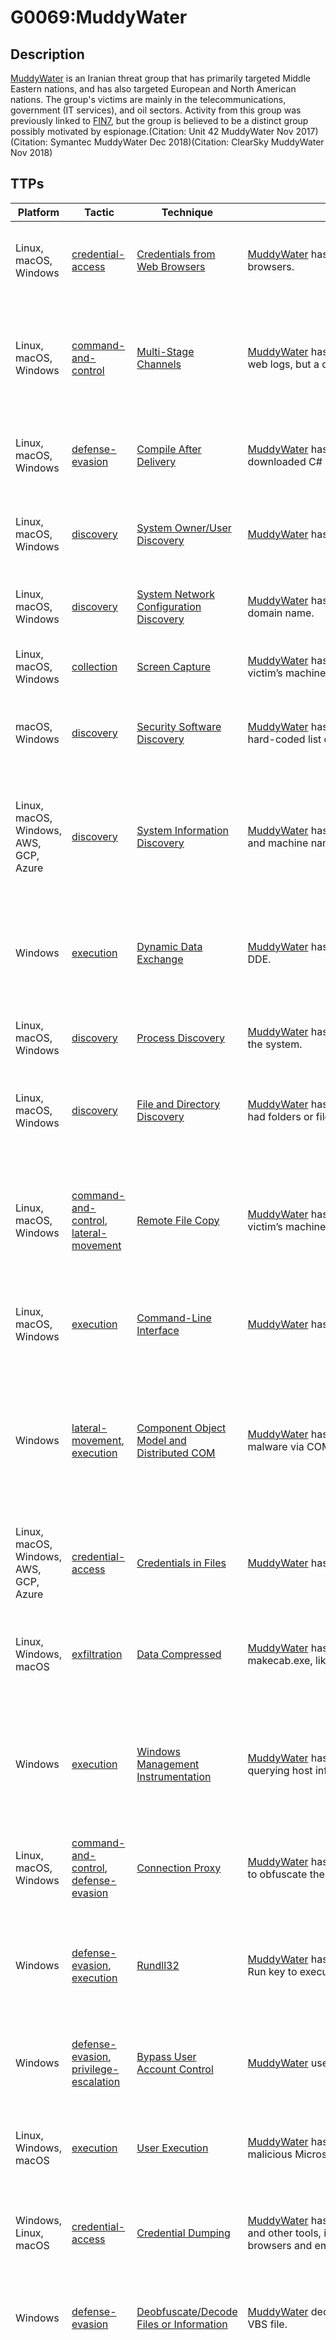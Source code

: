 # G0069:MuddyWater

## Description

[MuddyWater](https://attack.mitre.org/groups/G0069) is an Iranian threat group that has primarily targeted Middle Eastern nations, and has also targeted European and North American nations. The group's victims are mainly in the telecommunications, government (IT services), and oil sectors. Activity from this group was previously linked to [FIN7](https://attack.mitre.org/groups/G0046), but the group is believed to be a distinct group possibly motivated by espionage.(Citation: Unit 42 MuddyWater Nov 2017)(Citation: Symantec MuddyWater Dec 2018)(Citation: ClearSky MuddyWater Nov 2018)

## TTPs

|Platform|Tactic|Technique|Description|Data Sources|
|---|---|---|---|---|
|Linux, macOS, Windows|[credential-access](https://attack.mitre.org/tactics/credential-access/) |[Credentials from Web Browsers](https://attack.mitre.org/techniques/T1503/) |[MuddyWater](https://attack.mitre.org/groups/G0069) has run a tool that steals passwords saved in victim web browsers. |Process monitoring, PowerShell logs, File monitoring, API monitoring|
|Linux, macOS, Windows|[command-and-control](https://attack.mitre.org/tactics/command-and-control/) |[Multi-Stage Channels](https://attack.mitre.org/techniques/T1104/) |[MuddyWater](https://attack.mitre.org/groups/G0069) has used one C2 to obtain enumeration scripts and monitor web logs, but a different C2 to send data back.  |Netflow/Enclave netflow, Network device logs, Network protocol analysis, Packet capture, Process use of network|
|Linux, macOS, Windows|[defense-evasion](https://attack.mitre.org/tactics/defense-evasion/) |[Compile After Delivery](https://attack.mitre.org/techniques/T1500/) |[MuddyWater](https://attack.mitre.org/groups/G0069) has used the .NET csc.exe tool to compile executables from downloaded C# code. |Process command-line parameters, Process monitoring, File monitoring|
|Linux, macOS, Windows|[discovery](https://attack.mitre.org/tactics/discovery/) |[System Owner/User Discovery](https://attack.mitre.org/techniques/T1033/) |[MuddyWater](https://attack.mitre.org/groups/G0069) has used malware that can collect the victim’s username. |File monitoring, Process monitoring, Process command-line parameters|
|Linux, macOS, Windows|[discovery](https://attack.mitre.org/tactics/discovery/) |[System Network Configuration Discovery](https://attack.mitre.org/techniques/T1016/) |[MuddyWater](https://attack.mitre.org/groups/G0069) has used malware to collect the victim’s IP address and domain name. |Process monitoring, Process command-line parameters|
|Linux, macOS, Windows|[collection](https://attack.mitre.org/tactics/collection/) |[Screen Capture](https://attack.mitre.org/techniques/T1113/) |[MuddyWater](https://attack.mitre.org/groups/G0069) has used malware that can capture screenshots of the victim’s machine. |API monitoring, Process monitoring, File monitoring|
|macOS, Windows|[discovery](https://attack.mitre.org/tactics/discovery/) |[Security Software Discovery](https://attack.mitre.org/techniques/T1063/) |[MuddyWater](https://attack.mitre.org/groups/G0069) has used malware to check running processes against a hard-coded list of security tools often used by malware researchers. |File monitoring, Process monitoring, Process command-line parameters|
|Linux, macOS, Windows, AWS, GCP, Azure|[discovery](https://attack.mitre.org/tactics/discovery/) |[System Information Discovery](https://attack.mitre.org/techniques/T1082/) |[MuddyWater](https://attack.mitre.org/groups/G0069) has used malware that can collect the victim’s OS version and machine name. |Azure activity logs, Stackdriver logs, AWS CloudTrail logs, Process monitoring, Process command-line parameters|
|Windows|[execution](https://attack.mitre.org/tactics/execution/) |[Dynamic Data Exchange](https://attack.mitre.org/techniques/T1173/) |[MuddyWater](https://attack.mitre.org/groups/G0069) has used malware that can execute PowerShell scripts via DDE. |API monitoring, DLL monitoring, Process monitoring, Windows Registry, Windows event logs|
|Linux, macOS, Windows|[discovery](https://attack.mitre.org/tactics/discovery/) |[Process Discovery](https://attack.mitre.org/techniques/T1057/) |[MuddyWater](https://attack.mitre.org/groups/G0069) has used malware to obtain a list of running processes on the system. |Process monitoring, Process command-line parameters|
|Linux, macOS, Windows|[discovery](https://attack.mitre.org/tactics/discovery/) |[File and Directory Discovery](https://attack.mitre.org/techniques/T1083/) |[MuddyWater](https://attack.mitre.org/groups/G0069) has used malware that checked if the ProgramData folder had folders or files with the keywords "Kasper," "Panda," or "ESET." |File monitoring, Process monitoring, Process command-line parameters|
|Linux, macOS, Windows|[command-and-control](https://attack.mitre.org/tactics/command-and-control/), [lateral-movement](https://attack.mitre.org/tactics/lateral-movement/) |[Remote File Copy](https://attack.mitre.org/techniques/T1105/) |[MuddyWater](https://attack.mitre.org/groups/G0069) has used malware that can upload additional files to the victim’s machine. |File monitoring, Packet capture, Process use of network, Netflow/Enclave netflow, Network protocol analysis, Process monitoring|
|Linux, macOS, Windows|[execution](https://attack.mitre.org/tactics/execution/) |[Command-Line Interface](https://attack.mitre.org/techniques/T1059/) |[MuddyWater](https://attack.mitre.org/groups/G0069) has used a custom tool for creating reverse shells. |Process monitoring, Process command-line parameters|
|Windows|[lateral-movement](https://attack.mitre.org/tactics/lateral-movement/), [execution](https://attack.mitre.org/tactics/execution/) |[Component Object Model and Distributed COM](https://attack.mitre.org/techniques/T1175/) |[MuddyWater](https://attack.mitre.org/groups/G0069) has used malware that has the capability to execute malware via COM and Outlook. |PowerShell logs, API monitoring, Authentication logs, DLL monitoring, Packet capture, Process monitoring, Windows Registry, Windows event logs|
|Linux, macOS, Windows, AWS, GCP, Azure|[credential-access](https://attack.mitre.org/tactics/credential-access/) |[Credentials in Files](https://attack.mitre.org/techniques/T1081/) |[MuddyWater](https://attack.mitre.org/groups/G0069) has run a tool that steals passwords saved in victim email. |File monitoring, Process command-line parameters|
|Linux, Windows, macOS|[exfiltration](https://attack.mitre.org/tactics/exfiltration/) |[Data Compressed](https://attack.mitre.org/techniques/T1002/) |[MuddyWater](https://attack.mitre.org/groups/G0069) has used the native Windows cabinet creation tool, makecab.exe, likely to compress stolen data to be uploaded. |Binary file metadata, File monitoring, Process command-line parameters, Process monitoring|
|Windows|[execution](https://attack.mitre.org/tactics/execution/) |[Windows Management Instrumentation](https://attack.mitre.org/techniques/T1047/) |[MuddyWater](https://attack.mitre.org/groups/G0069) has used malware that leveraged WMI for execution and querying host information. |Authentication logs, Netflow/Enclave netflow, Process monitoring, Process command-line parameters|
|Linux, macOS, Windows|[command-and-control](https://attack.mitre.org/tactics/command-and-control/), [defense-evasion](https://attack.mitre.org/tactics/defense-evasion/) |[Connection Proxy](https://attack.mitre.org/techniques/T1090/) |[MuddyWater](https://attack.mitre.org/groups/G0069) has controlled [POWERSTATS](https://attack.mitre.org/software/S0223) from behind a proxy network to obfuscate the C2 location. |Process use of network, Process monitoring, Netflow/Enclave netflow, Packet capture|
|Windows|[defense-evasion](https://attack.mitre.org/tactics/defense-evasion/), [execution](https://attack.mitre.org/tactics/execution/) |[Rundll32](https://attack.mitre.org/techniques/T1085/) |[MuddyWater](https://attack.mitre.org/groups/G0069) has used malware that leveraged rundll32.exe in a Registry Run key to execute a .dll. |File monitoring, Process monitoring, Process command-line parameters, Binary file metadata|
|Windows|[defense-evasion](https://attack.mitre.org/tactics/defense-evasion/), [privilege-escalation](https://attack.mitre.org/tactics/privilege-escalation/) |[Bypass User Account Control](https://attack.mitre.org/techniques/T1088/) |[MuddyWater](https://attack.mitre.org/groups/G0069) uses various techniques to bypass UAC. |System calls, Process monitoring, Authentication logs, Process command-line parameters|
|Linux, Windows, macOS|[execution](https://attack.mitre.org/tactics/execution/) |[User Execution](https://attack.mitre.org/techniques/T1204/) |[MuddyWater](https://attack.mitre.org/groups/G0069) has attempted to get users to enable macros and launch malicious Microsoft Word documents delivered via spearphishing emails. |Anti-virus, Process command-line parameters, Process monitoring|
|Windows, Linux, macOS|[credential-access](https://attack.mitre.org/tactics/credential-access/) |[Credential Dumping](https://attack.mitre.org/techniques/T1003/) |[MuddyWater](https://attack.mitre.org/groups/G0069) has performed credential dumping with [Mimikatz](https://attack.mitre.org/software/S0002), [LaZagne](https://attack.mitre.org/software/S0349), and other tools, including by dumping passwords saved in victim web browsers and email. |API monitoring, Process monitoring, PowerShell logs, Process command-line parameters|
|Windows|[defense-evasion](https://attack.mitre.org/tactics/defense-evasion/) |[Deobfuscate/Decode Files or Information](https://attack.mitre.org/techniques/T1140/) |[MuddyWater](https://attack.mitre.org/groups/G0069) decoded base64-encoded PowerShell commands using a VBS file. |File monitoring, Process monitoring, Process command-line parameters|
|Linux, macOS, Windows|[defense-evasion](https://attack.mitre.org/tactics/defense-evasion/) |[Obfuscated Files or Information](https://attack.mitre.org/techniques/T1027/) |[MuddyWater](https://attack.mitre.org/groups/G0069) has used Daniel Bohannon’s Invoke-Obfuscation framework. The group has also used other obfuscation methods, including Base64 obfuscation of VBScripts and PowerShell commands. |Network protocol analysis, Process use of network, File monitoring, Malware reverse engineering, Binary file metadata, Process command-line parameters, Environment variable, Process monitoring, Windows event logs, Network intrusion detection system, Email gateway, SSL/TLS inspection|
|Windows|[persistence](https://attack.mitre.org/tactics/persistence/) |[Registry Run Keys / Startup Folder](https://attack.mitre.org/techniques/T1060/) |[MuddyWater](https://attack.mitre.org/groups/G0069) has added Registry Run key <code>KCU\Software\Microsoft\Windows\CurrentVersion\Run\SystemTextEncoding</code> to establish persistence. |Windows Registry, File monitoring|
|Windows, macOS, Linux|[initial-access](https://attack.mitre.org/tactics/initial-access/) |[Spearphishing Attachment](https://attack.mitre.org/techniques/T1193/) |[MuddyWater](https://attack.mitre.org/groups/G0069) has compromised third parties and used compromised accounts to send spearphishing emails with targeted attachments to recipients. |File monitoring, Packet capture, Network intrusion detection system, Detonation chamber, Email gateway, Mail server|
|Linux, macOS, Windows|[defense-evasion](https://attack.mitre.org/tactics/defense-evasion/), [execution](https://attack.mitre.org/tactics/execution/) |[Scripting](https://attack.mitre.org/techniques/T1064/) |[MuddyWater](https://attack.mitre.org/groups/G0069) has used VBScript and JavaScript files to execute its [POWERSTATS](https://attack.mitre.org/software/S0223) payload. [MuddyWater](https://attack.mitre.org/groups/G0069) has also used Microsoft scriptlets, macros, and PowerShell scripts.[ |Process monitoring, File monitoring, Process command-line parameters|
|Linux, macOS, Windows|[defense-evasion](https://attack.mitre.org/tactics/defense-evasion/) |[Masquerading](https://attack.mitre.org/techniques/T1036/) |[MuddyWater](https://attack.mitre.org/groups/G0069) has used filenames and Registry key names associated with Windows Defender. The group has also stored obfuscated JavaScript code in an image file named temp.jpg. |File monitoring, Process monitoring, Binary file metadata|
|Windows|[defense-evasion](https://attack.mitre.org/tactics/defense-evasion/), [execution](https://attack.mitre.org/tactics/execution/) |[CMSTP](https://attack.mitre.org/techniques/T1191/) |[MuddyWater](https://attack.mitre.org/groups/G0069) has used CMSTP.exe and a malicious INF to execute its [POWERSTATS](https://attack.mitre.org/software/S0223) payload. |Process monitoring, Process command-line parameters, Process use of network, Windows event logs|
|Windows|[defense-evasion](https://attack.mitre.org/tactics/defense-evasion/), [execution](https://attack.mitre.org/tactics/execution/) |[Mshta](https://attack.mitre.org/techniques/T1170/) |[MuddyWater](https://attack.mitre.org/groups/G0069) has used mshta.exe to execute its [POWERSTATS](https://attack.mitre.org/software/S0223) payload and to pass a PowerShell one-liner for execution. |Process monitoring, Process command-line parameters|
|Windows|[execution](https://attack.mitre.org/tactics/execution/) |[PowerShell](https://attack.mitre.org/techniques/T1086/) |[MuddyWater](https://attack.mitre.org/groups/G0069) has used PowerShell for execution. |PowerShell logs, Loaded DLLs, DLL monitoring, Windows Registry, File monitoring, Process monitoring, Process command-line parameters|
